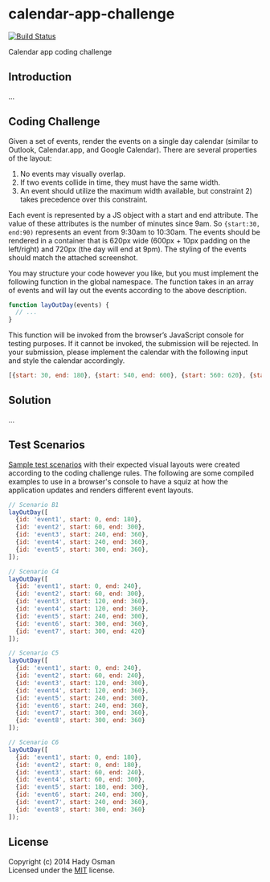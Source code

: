 # calendar-app-challenge

[![Build Status](https://travis-ci.org/hadynz/calendar-app-challenge.svg)](https://travis-ci.org/hadynz/calendar-app-challenge)

Calendar app coding challenge

## Introduction
...

## Coding Challenge

Given a set of events, render the events on a single day calendar (similar to Outlook, Calendar.app, and 
Google Calendar). There are several properties of the layout:

1. No events may visually overlap.
2. If two events collide in time, they must have the same width.
3. An event should utilize the maximum width available, but constraint 2) takes precedence over this constraint.

Each event is represented by a JS object with a start and end attribute. The value of these attributes is the 
number of minutes since 9am. So `{start:30, end:90)` represents an event from 9:30am to 10:30am. The events should be 
rendered in a container that is 620px wide (600px + 10px padding on the left/right) and 720px (the day will end 
at 9pm). The styling of the events should match the attached screenshot.

You may structure your code however you like, but you must implement the following function in the global namespace. 
The function takes in an array of events and will lay out the events according to the above description.

```js
function layOutDay(events) {
  // ...
}
```

This function will be invoked from the browser’s JavaScript console for testing purposes. If it cannot be invoked, 
the submission will be rejected. In your submission, please implement the calendar with the following input and style 
the calendar accordingly.

```js
[{start: 30, end: 180}, {start: 540, end: 600}, {start: 560: 620}, {start: 610, end: 670}]
```

## Solution
...

## Test Scenarios

[Sample test scenarios][test-scenarios] with their expected visual layouts were created according to the 
coding challenge rules. The following are some compiled examples to use in a browser's console to have a squiz at 
how the application updates and renders different event layouts.

```js
// Scenario B1
layOutDay([
  {id: 'event1', start: 0, end: 180},
  {id: 'event2', start: 60, end: 300},
  {id: 'event3', start: 240, end: 360},
  {id: 'event4', start: 240, end: 360},
  {id: 'event5', start: 300, end: 360},
]);

// Scenario C4
layOutDay([
  {id: 'event1', start: 0, end: 240},
  {id: 'event2', start: 60, end: 300},
  {id: 'event3', start: 120, end: 360},
  {id: 'event4', start: 120, end: 360},
  {id: 'event5', start: 240, end: 300},
  {id: 'event6', start: 300, end: 360},
  {id: 'event7', start: 300, end: 420}
]);

// Scenario C5
layOutDay([
  {id: 'event1', start: 0, end: 240},
  {id: 'event2', start: 60, end: 240},
  {id: 'event3', start: 120, end: 300},
  {id: 'event4', start: 120, end: 360},
  {id: 'event5', start: 240, end: 300},
  {id: 'event6', start: 240, end: 360},
  {id: 'event7', start: 300, end: 360},
  {id: 'event8', start: 300, end: 360}
]);

// Scenario C6
layOutDay([
  {id: 'event1', start: 0, end: 180},
  {id: 'event2', start: 0, end: 180},
  {id: 'event3', start: 60, end: 240},
  {id: 'event4', start: 60, end: 300},
  {id: 'event5', start: 180, end: 300},
  {id: 'event6', start: 240, end: 300},
  {id: 'event7', start: 240, end: 360},
  {id: 'event8', start: 300, end: 360}
]);

```

## License

Copyright (c) 2014 Hady Osman  
Licensed under the [MIT][license] license.

[test-scenarios]: http://bit.ly/1vrptyB
[license]: https://github.com/hadynz/calendar-app-challenge/blob/master/LICENSE
